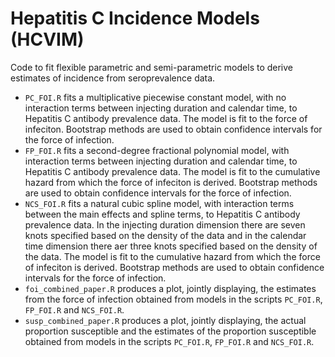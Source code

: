 # Hepatitis C Incidence Models (HCVIM)
Code to fit flexible parametric and semi-parametric models to derive estimates of incidence from seroprevalence data.

- `PC_FOI.R` fits a multiplicative piecewise constant model, with no interaction terms between injecting duration and calendar time, to Hepatitis C antibody prevalence data. The model is fit to the force of infeciton. Bootstrap methods are used to obtain confidence intervals for the force of infection.
- `FP_FOI.R` fits a second-degree fractional polynomial model, with interaction terms between injecting duration and calendar time, to Hepatitis C antibody prevalence data. The model is fit to the cumulative hazard from which the force of infeciton is derived. Bootstrap methods are used to obtain confidence intervals for the force of infection.
- `NCS_FOI.R` fits a natural cubic spline model, with interaction terms between the main effects and spline terms, to Hepatitis C antibody prevalence data. In the injecting duration dimension there are seven knots specified based on the density of the data and in the calendar time dimension there aer three knots specified based on the density of the data. The model is fit to the cumulative hazard from which the force of infeciton is derived. Bootstrap methods are used to obtain confidence intervals for the force of infection.
- `foi_combined_paper.R` produces a plot, jointly displaying, the estimates from the force of infection obtained from models in the scripts `PC_FOI.R`, `FP_FOI.R` and `NCS_FOI.R`.
- `susp_combined_paper.R` produces a plot, jointly displaying, the actual proportion susceptible and the estimates of the proportion susceptible obtained from models in the scripts `PC_FOI.R`, `FP_FOI.R` and `NCS_FOI.R`. 
